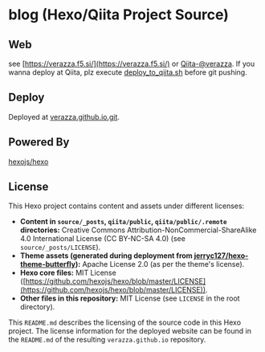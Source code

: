 # blog (Hexo/Qiita Project Source)

## Web
see [https://verazza.f5.si/](https://verazza.f5.si/) or [Qiita-@verazza](https://qiita.com/verazza). If you wanna deploy at Qiita, plz execute [deploy_to_qiita.sh](deploy_to_qiita.sh) before git pushing.

## Deploy
Deployed at [verazza.github.io.git](https://github.com/verazza/verazza.github.io/).

## Powered By
[hexojs/hexo](https://github.com/hexojs/hexo)

## License

This Hexo project contains content and assets under different licenses:

- **Content in `source/_posts`, `qiita/public`, `qiita/public/.remote` directories:** Creative Commons Attribution-NonCommercial-ShareAlike 4.0 International License (CC BY-NC-SA 4.0) (see `source/_posts/LICENSE`).
- **Theme assets (generated during deployment from [jerryc127/hexo-theme-butterfly](https://github.com/jerryc127/hexo-theme-butterfly)):** Apache License 2.0 (as per the theme's license).
- **Hexo core files:** MIT License ([https://github.com/hexojs/hexo/blob/master/LICENSE](https://github.com/hexojs/hexo/blob/master/LICENSE)).
- **Other files in this repository:** MIT License (see `LICENSE` in the root directory).

This `README.md` describes the licensing of the source code in this Hexo project. The license information for the deployed website can be found in the `README.md` of the resulting `verazza.github.io` repository.
